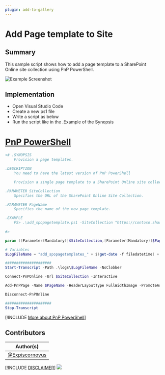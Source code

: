 ```yaml
---
plugin: add-to-gallery
---
```


# Add Page template to Site

## Summary

This sample script shows how to add a page template to a SharePoint Online site collection using PnP PowerShell.

![Example Screenshot](assets/example.gif)

## Implementation

- Open Visual Studio Code
- Create a new ps1 file
- Write a script as below
- Run the script like in the .Example of the Synopsis

# [PnP PowerShell](#tab/pnpps)

```powershell
<# .SYNOPSIS
    Provision a page templates.

.DESCRIPTION
    You need to have the latest version of PnP PowerShell

    Provision a single page template to a SharePoint Online site collection.

.PARAMETER SiteCollection
    Specifies the URL of the SharePoint Online Site Collection.

.PARAMETER PageName
    Specifies the name of the new page template.

.EXAMPLE
    PS> .\add_spopagetemplate.ps1 -SiteCollection "https://contoso.sharepoint.com" -PageName "Contoso Page Template"
  
#>

param ([Parameter(Mandatory)]$SiteCollection,[Parameter(Mandatory)]$PageName)

# Variables
$LogFileName = "add_spopagetemplates_" + $(get-date -f filedatetime) + ".txt"

#####################
Start-Transcript -Path .\logs\$LogFileName -NoClobber 

Connect-PnPOnline -Url $SiteCollection -Interactive

Add-PnPPage -Name $PageName -HeaderLayoutType FullWidthImage -PromoteAs Template -Publish

Disconnect-PnPOnline

#####################
Stop-Transcript
```
[!INCLUDE [More about PnP PowerShell](../../docfx/includes/MORE-PNPPS.md)]

## Contributors

| Author(s) |
|-----------|
| [@Expiscornovus](https://twitter.com/expiscornovus) |


[!INCLUDE [DISCLAIMER](../../docfx/includes/DISCLAIMER.md)]
<img src="https://m365-visitor-stats.azurewebsites.net/script-samples/scripts/spo-add-page-template" aria-hidden="true" />